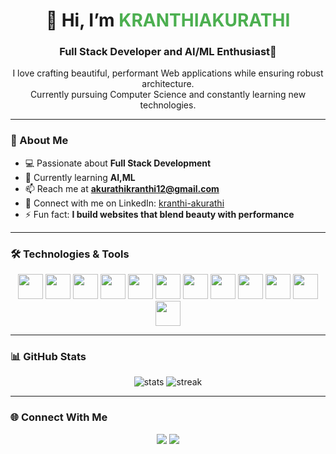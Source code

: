 <!-- Profile README for GitHub -->

<h1 align="center">👋 Hi, I’m <span style="color:#4CAF50;">KRANTHIAKURATHI</span></h1>
<h3 align="center">Full Stack Developer and AI/ML Enthusiast🚀</h3>

<p align="center">
I love crafting beautiful, performant Web applications while ensuring robust architecture.<br/>
Currently pursuing Computer Science and constantly learning new technologies.
</p>

---

### 👀 About Me
- 💻 Passionate about **Full Stack Development**
- 🌱 Currently learning **AI,ML**
- 📫 Reach me at **akurathikranthi12@gmail.com**
- 🔗 Connect with me on LinkedIn: [kranthi-akurathi](https://www.linkedin.com/in/kranthi-akurathi-77328a291/)
- ⚡ Fun fact: **I build websites that blend beauty with performance**

---

### 🛠️ Technologies & Tools
<p align="center">
  <img src="https://cdn.jsdelivr.net/gh/devicons/devicon/icons/javascript/javascript-original.svg" width="40" height="40"/>
  <img src="https://cdn.jsdelivr.net/gh/devicons/devicon/icons/react/react-original.svg" width="40" height="40"/>
  <img src="https://cdn.jsdelivr.net/gh/devicons/devicon/icons/html5/html5-original.svg" width="40" height="40"/>
  <img src="https://cdn.jsdelivr.net/gh/devicons/devicon/icons/css3/css3-original.svg" width="40" height="40"/>
  <img src="https://cdn.jsdelivr.net/gh/devicons/devicon/icons/java/java-original.svg" width="40" height="40"/>
  <img src="https://cdn.jsdelivr.net/gh/devicons/devicon/icons/python/python-original.svg" width="40" height="40"/>
  <img src="https://cdn.jsdelivr.net/gh/devicons/devicon/icons/mysql/mysql-original.svg" width="40" height="40"/>
  <img src="https://cdn.jsdelivr.net/gh/devicons/devicon/icons/git/git-original.svg" width="40" height="40"/>
  <img src="https://github.githubassets.com/images/modules/logos_page/GitHub-Mark.png" width="40" height="40"/>
  <img src="https://cdn.jsdelivr.net/gh/devicons/devicon/icons/vscode/vscode-original.svg" width="40" height="40"/>
  <img src="https://cdn.jsdelivr.net/gh/devicons/devicon/icons/postman/postman-original.svg" width="40" height="40"/>
  <img src="https://cdn.jsdelivr.net/gh/devicons/devicon/icons/amazonwebservices/amazonwebservices-original-wordmark.svg" width="40" height="40"/>
</p>

---

### 📊 GitHub Stats
<p align="center">
  <img src="https://github-readme-stats.vercel.app/api?username=KRANTHIAKURATHI&show_icons=true&theme=radical" alt="stats" />
  <img src="https://github-readme-streak-stats.herokuapp.com/?user=KRANTHIAKURATHI&theme=radical" alt="streak" />
</p>

---

### 🌐 Connect With Me
<p align="center">
  <a href="mailto:akurathikranthi12@gmail.com"><img src="https://img.shields.io/badge/Gmail-D14836?style=for-the-badge&logo=gmail&logoColor=white"/></a>
  <a href="https://www.linkedin.com/in/kranthi-akurathi-77328a291/"><img src="https://img.shields.io/badge/LinkedIn-0077B5?style=for-the-badge&logo=linkedin&logoColor=white"/></a>
</p>
